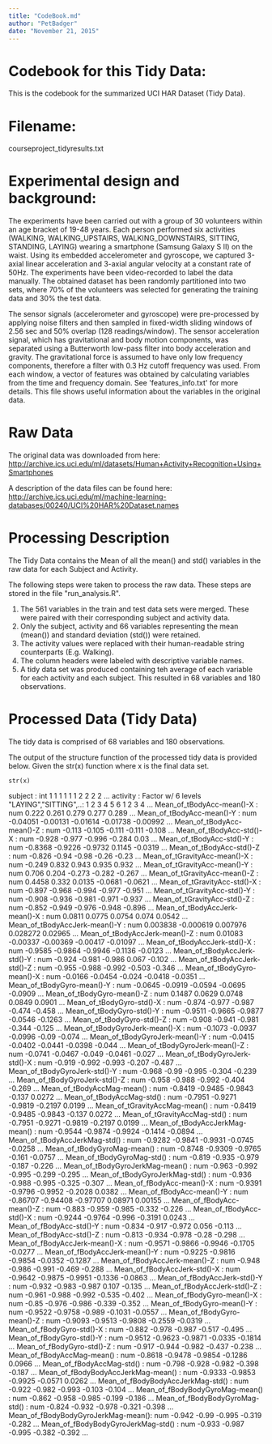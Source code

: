 ```yaml
---
title: "CodeBook.md"
author: "PetBadger"
date: "November 21, 2015"
---
```


# Codebook for this Tidy Data:
This is the codebook for the summarized UCI HAR Dataset (Tidy Data).

# Filename:
courseproject_tidyresults.txt

# Experimental design and background:
The experiments have been carried out with a group of 30 volunteers within an age bracket of 19-48 years. Each person performed six activities (WALKING, WALKING_UPSTAIRS, WALKING_DOWNSTAIRS, SITTING, STANDING, LAYING) wearing a smartphone (Samsung Galaxy S II) on the waist. Using its embedded accelerometer and gyroscope, we captured 3-axial linear acceleration and 3-axial angular velocity at a constant rate of 50Hz. The experiments have been video-recorded to label the data manually. The obtained dataset has been randomly partitioned into two sets, where 70% of the volunteers was selected for generating the training data and 30% the test data. 

The sensor signals (accelerometer and gyroscope) were pre-processed by applying noise filters and then sampled in fixed-width sliding windows of 2.56 sec and 50% overlap (128 readings/window). The sensor acceleration signal, which has gravitational and body motion components, was separated using a Butterworth low-pass filter into body acceleration and gravity. The gravitational force is assumed to have only low frequency components, therefore a filter with 0.3 Hz cutoff frequency was used. From each window, a vector of features was obtained by calculating variables from the time and frequency domain. See 'features_info.txt' for more details.  This file shows useful information about the variables in the original data.

# Raw Data
The original data was downloaded from here: 
http://archive.ics.uci.edu/ml/datasets/Human+Activity+Recognition+Using+Smartphones

A description of the data files can be found here:
http://archive.ics.uci.edu/ml/machine-learning-databases/00240/UCI%20HAR%20Dataset.names

# Processing Description
The Tidy Data contains the Mean of all the mean() and std() variables in the raw data for each Subject and Activity.

The following steps were taken to process the raw data.  These steps are stored in the file "run_analysis.R".

1. The 561 variables in the train and test data sets were merged.  These were paired with their corresponding 
subject and activity data.
2. Only the subject, activity and 66 variables representing the mean (mean()) and standard deviation (std()) were retained.
3. The activity values were replaced with their human-readable string counterparts (E.g. Walking).
4. The column headers were labeled with descriptive variable names.
5. A tidy data set was produced containing teh average of each variable for each activity and each subject.  This resulted in 68 variables and 180 observations.


# Processed Data (Tidy Data)
The tidy data is comprised of 68 variables and 180 observations.

The output of the structure function of the processed tidy data is provided below.  Given the str(x) function where x is the final data set.

```{r}
str(x)
```

subject                            : int  1 1 1 1 1 1 2 2 2 2 ...
activity                           : Factor w/ 6 levels "LAYING","SITTING",..: 1 2 3 4 5 6 1 2 3 4 ...
Mean_of_tBodyAcc-mean()-X          : num  0.222 0.261 0.279 0.277 0.289 ...
Mean_of_tBodyAcc-mean()-Y          : num  -0.04051 -0.00131 -0.01614 -0.01738 -0.00992 ...
Mean_of_tBodyAcc-mean()-Z          : num  -0.113 -0.105 -0.111 -0.111 -0.108 ...
Mean_of_tBodyAcc-std()-X           : num  -0.928 -0.977 -0.996 -0.284 0.03 ...
Mean_of_tBodyAcc-std()-Y           : num  -0.8368 -0.9226 -0.9732 0.1145 -0.0319 ...
Mean_of_tBodyAcc-std()-Z           : num  -0.826 -0.94 -0.98 -0.26 -0.23 ...
Mean_of_tGravityAcc-mean()-X       : num  -0.249 0.832 0.943 0.935 0.932 ...
Mean_of_tGravityAcc-mean()-Y       : num  0.706 0.204 -0.273 -0.282 -0.267 ...
Mean_of_tGravityAcc-mean()-Z       : num  0.4458 0.332 0.0135 -0.0681 -0.0621 ...
Mean_of_tGravityAcc-std()-X        : num  -0.897 -0.968 -0.994 -0.977 -0.951 ...
Mean_of_tGravityAcc-std()-Y        : num  -0.908 -0.936 -0.981 -0.971 -0.937 ...
Mean_of_tGravityAcc-std()-Z        : num  -0.852 -0.949 -0.976 -0.948 -0.896 ...
Mean_of_tBodyAccJerk-mean()-X      : num  0.0811 0.0775 0.0754 0.074 0.0542 ...
Mean_of_tBodyAccJerk-mean()-Y      : num  0.003838 -0.000619 0.007976 0.028272 0.02965 ...
Mean_of_tBodyAccJerk-mean()-Z      : num  0.01083 -0.00337 -0.00369 -0.00417 -0.01097 ...
Mean_of_tBodyAccJerk-std()-X       : num  -0.9585 -0.9864 -0.9946 -0.1136 -0.0123 ...
Mean_of_tBodyAccJerk-std()-Y       : num  -0.924 -0.981 -0.986 0.067 -0.102 ...
Mean_of_tBodyAccJerk-std()-Z       : num  -0.955 -0.988 -0.992 -0.503 -0.346 ...
Mean_of_tBodyGyro-mean()-X         : num  -0.0166 -0.0454 -0.024 -0.0418 -0.0351 ...
Mean_of_tBodyGyro-mean()-Y         : num  -0.0645 -0.0919 -0.0594 -0.0695 -0.0909 ...
Mean_of_tBodyGyro-mean()-Z         : num  0.1487 0.0629 0.0748 0.0849 0.0901 ...
Mean_of_tBodyGyro-std()-X          : num  -0.874 -0.977 -0.987 -0.474 -0.458 ...
Mean_of_tBodyGyro-std()-Y          : num  -0.9511 -0.9665 -0.9877 -0.0546 -0.1263 ...
Mean_of_tBodyGyro-std()-Z          : num  -0.908 -0.941 -0.981 -0.344 -0.125 ...
Mean_of_tBodyGyroJerk-mean()-X     : num  -0.1073 -0.0937 -0.0996 -0.09 -0.074 ...
Mean_of_tBodyGyroJerk-mean()-Y     : num  -0.0415 -0.0402 -0.0441 -0.0398 -0.044 ...
Mean_of_tBodyGyroJerk-mean()-Z     : num  -0.0741 -0.0467 -0.049 -0.0461 -0.027 ...
Mean_of_tBodyGyroJerk-std()-X      : num  -0.919 -0.992 -0.993 -0.207 -0.487 ...
Mean_of_tBodyGyroJerk-std()-Y      : num  -0.968 -0.99 -0.995 -0.304 -0.239 ...
Mean_of_tBodyGyroJerk-std()-Z      : num  -0.958 -0.988 -0.992 -0.404 -0.269 ...
Mean_of_tBodyAccMag-mean()         : num  -0.8419 -0.9485 -0.9843 -0.137 0.0272 ...
Mean_of_tBodyAccMag-std()          : num  -0.7951 -0.9271 -0.9819 -0.2197 0.0199 ...
Mean_of_tGravityAccMag-mean()      : num  -0.8419 -0.9485 -0.9843 -0.137 0.0272 ...
Mean_of_tGravityAccMag-std()       : num  -0.7951 -0.9271 -0.9819 -0.2197 0.0199 ...
Mean_of_tBodyAccJerkMag-mean()     : num  -0.9544 -0.9874 -0.9924 -0.1414 -0.0894 ...
Mean_of_tBodyAccJerkMag-std()      : num  -0.9282 -0.9841 -0.9931 -0.0745 -0.0258 ...
Mean_of_tBodyGyroMag-mean()        : num  -0.8748 -0.9309 -0.9765 -0.161 -0.0757 ...
Mean_of_tBodyGyroMag-std()         : num  -0.819 -0.935 -0.979 -0.187 -0.226 ...
Mean_of_tBodyGyroJerkMag-mean()    : num  -0.963 -0.992 -0.995 -0.299 -0.295 ...
Mean_of_tBodyGyroJerkMag-std()     : num  -0.936 -0.988 -0.995 -0.325 -0.307 ...
Mean_of_fBodyAcc-mean()-X          : num  -0.9391 -0.9796 -0.9952 -0.2028 0.0382 ...
Mean_of_fBodyAcc-mean()-Y          : num  -0.86707 -0.94408 -0.97707 0.08971 0.00155 ...
Mean_of_fBodyAcc-mean()-Z          : num  -0.883 -0.959 -0.985 -0.332 -0.226 ...
Mean_of_fBodyAcc-std()-X           : num  -0.9244 -0.9764 -0.996 -0.3191 0.0243 ...
Mean_of_fBodyAcc-std()-Y           : num  -0.834 -0.917 -0.972 0.056 -0.113 ...
Mean_of_fBodyAcc-std()-Z           : num  -0.813 -0.934 -0.978 -0.28 -0.298 ...
Mean_of_fBodyAccJerk-mean()-X      : num  -0.9571 -0.9866 -0.9946 -0.1705 -0.0277 ...
Mean_of_fBodyAccJerk-mean()-Y      : num  -0.9225 -0.9816 -0.9854 -0.0352 -0.1287 ...
Mean_of_fBodyAccJerk-mean()-Z      : num  -0.948 -0.986 -0.991 -0.469 -0.288 ...
Mean_of_fBodyAccJerk-std()-X       : num  -0.9642 -0.9875 -0.9951 -0.1336 -0.0863 ...
Mean_of_fBodyAccJerk-std()-Y       : num  -0.932 -0.983 -0.987 0.107 -0.135 ...
Mean_of_fBodyAccJerk-std()-Z       : num  -0.961 -0.988 -0.992 -0.535 -0.402 ...
Mean_of_fBodyGyro-mean()-X         : num  -0.85 -0.976 -0.986 -0.339 -0.352 ...
Mean_of_fBodyGyro-mean()-Y         : num  -0.9522 -0.9758 -0.989 -0.1031 -0.0557 ...
Mean_of_fBodyGyro-mean()-Z         : num  -0.9093 -0.9513 -0.9808 -0.2559 -0.0319 ...
Mean_of_fBodyGyro-std()-X          : num  -0.882 -0.978 -0.987 -0.517 -0.495 ...
Mean_of_fBodyGyro-std()-Y          : num  -0.9512 -0.9623 -0.9871 -0.0335 -0.1814 ...
Mean_of_fBodyGyro-std()-Z          : num  -0.917 -0.944 -0.982 -0.437 -0.238 ...
Mean_of_fBodyAccMag-mean()         : num  -0.8618 -0.9478 -0.9854 -0.1286 0.0966 ...
Mean_of_fBodyAccMag-std()          : num  -0.798 -0.928 -0.982 -0.398 -0.187 ...
Mean_of_fBodyBodyAccJerkMag-mean() : num  -0.9333 -0.9853 -0.9925 -0.0571 0.0262 ...
Mean_of_fBodyBodyAccJerkMag-std()  : num  -0.922 -0.982 -0.993 -0.103 -0.104 ...
Mean_of_fBodyBodyGyroMag-mean()    : num  -0.862 -0.958 -0.985 -0.199 -0.186 ...
Mean_of_fBodyBodyGyroMag-std()     : num  -0.824 -0.932 -0.978 -0.321 -0.398 ...
Mean_of_fBodyBodyGyroJerkMag-mean(): num  -0.942 -0.99 -0.995 -0.319 -0.282 ...
Mean_of_fBodyBodyGyroJerkMag-std() : num  -0.933 -0.987 -0.995 -0.382 -0.392 ...
